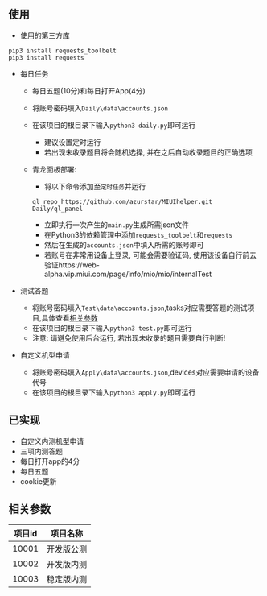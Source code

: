 ## 使用  
* 使用的第三方库
```
pip3 install requests_toolbelt
pip3 install requests
```

* 每日任务  
    * 每日五题(10分)和每日打开App(4分)  
    * 将账号密码填入`Daily\data\accounts.json`  
    * 在该项目的根目录下输入`python3 daily.py`即可运行  
        * 建议设置定时运行  
        * 若出现未收录题目将会随机选择, 并在之后自动收录题目的正确选项  
    * 青龙面板部署:
        * 将以下命令添加至`定时任务`并运行  

        ```
        ql repo https://github.com/azurstar/MIUIhelper.git Daily/ql_panel
        ```

        * 立即执行一次产生的`main.py`生成所需json文件 
        * 在Python3的依赖管理中添加`requests_toolbelt`和`requests`  
        * 然后在生成的`accounts.json`中填入所需的账号即可  
        * 若账号在非常用设备上登录, 可能会需要验证码, 使用该设备自行前去验证https://web-alpha.vip.miui.com/page/info/mio/mio/internalTest

* 测试答题    
    * 将账号密码填入`Test\data\accounts.json`,tasks对应需要答题的测试项目,具体查看[相关参数](#相关参数)  
    * 在该项目的根目录下输入`python3 test.py`即可运行  
    * 注意: 请避免使用后台运行, 若出现未收录的题目需要自行判断!  

* 自定义机型申请      
    * 将账号密码填入`Apply\data\accounts.json`,devices对应需要申请的设备代号  
    * 在该项目的根目录下输入`python3 apply.py`即可运行  

## 已实现   
* 自定义内测机型申请  
* 三项内测答题  
* 每日打开app的4分  
* 每日五题  
* cookie更新  

## 相关参数  
|项目id  |项目名称|
|----|----|
|10001|开发版公测|
|10002|开发版内测|
|10003|稳定版内测|
